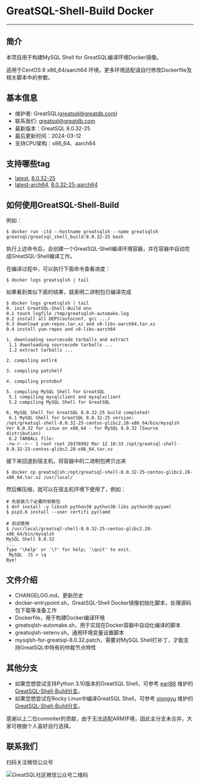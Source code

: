 # GreatSQL-Shell-Build Docker
---
## 简介

本项目用于构建MySQL Shell for GreatSQL编译环境Docker镜像。

适用于CentOS 8 x86_64/aarch64 环境，更多环境适配请自行修改Dockerfile及相关脚本中的参数。

## 基本信息
- 维护者: GreatSQL(greatsql@greatdb.com)
- 联系我们: greatsql@greatdb.com
- 最新版本：GreatSQL 8.0.32-25
- 最后更新时间：2024-03-12
- 支持CPU架构：x86_64、aarch64

## 支持哪些tag
- [latest](https://hub.docker.com/layers/greatsql/greatsql_shell_build/latest/images/sha256-4a658457738231651010bdf9026164e38b4b455496f3d13a32dcac8f1b8e2b93?context=repo), [8.0.32-25](https://hub.docker.com/layers/greatsql/greatsql_shell_build/8.0.32-25/images/sha256-4a658457738231651010bdf9026164e38b4b455496f3d13a32dcac8f1b8e2b93?context=repo)
- [latest-arch64](https://hub.docker.com/layers/greatsql/greatsql_shell_build/latest-aarch64/images/sha256-46826329b1f0a6f201ddc30a47bfb9724afd724b116d7a4323d3db21d9ea46e0?context=repo), [8.0.32-25-aarch64](https://hub.docker.com/layers/greatsql/greatsql_shell_build/8.0.32-25-aarch64/images/sha256-46826329b1f0a6f201ddc30a47bfb9724afd724b116d7a4323d3db21d9ea46e0?context=repo)

## 如何使用GreatSQL-Shell-Build

例如：
```shell
$ docker run -itd --hostname greatsqlsh --name greatsqlsh greatsql/greatsql_shell_build:8.0.32-25 bash
```
执行上述命令后，会创建一个GreatSQL-Shell编译环境容器，并在容器中自动完成GreatSQL-Shell编译工作。

在编译过程中，可以执行下面命令查看进度：
```shell
$ docker logs greatsqlsh | tail
```

如果看到类似下面的结果，就表明二进制包已编译完成
```shell
$ docker logs greatsqlsh | tail
0. init GreatSQL-Shell-Build env
0.1 touch logfile /tmp/greatsqlsh-automake.log
0.2 install all DEPS(autoconf, gcc ...)
0.3 download yum-repos.tar.xz and v8-libs-aarch64.tar.xz
0.4 install yum-repos and v8-libs-aarch64

1. downloading sourcecode tarballs and extract
 1.1 downloading sourcecode tarballs ...
 1.2 extract tarballs ...

2. compiling antlr4

3. compiling patchelf

4. compiling protobuf

5. compiling MySQL Shell for GreatSQL
 5.1 compiling mysqlclient and mysqlxclient
 5.2 compiling MySQL Shell for GreatSQL

6. MySQL Shell for GreatSQL 8.0.32-25 build completed!
 6.1 MySQL Shell for GreatSQL 8.0.32-25 version:
/opt/greatsql-shell-8.0.32-25-centos-glibc2.28-x86_64/bin/mysqlsh   Ver 8.0.32 for Linux on x86_64 - for MySQL 8.0.32 (Source distribution)
 6.2 TARBALL file:
-rw-r--r-- 1 root root 20378992 Mar 12 10:33 /opt/greatsql-shell-8.0.32-25-centos-glibc2.28-x86_64.tar.xz
```

接下来回退到宿主机，将容器中的二进制包拷贝出来

```shell
$ docker cp greatsqlsh:/opt/greatsql-shell-8.0.32-25-centos-glibc2.28-x86_64.tar.xz /usr/local/
```

然后解压缩，就可以在宿主机环境下使用了，例如：
```shell
# 先安装几个必要的依赖包
$ dnf install -y libssh python38 python38-libs python38-pyyaml
$ pip3.8 install --user certifi pyclamd

# 测试使用
$ /usr/local/greatsql-shell-8.0.32-25-centos-glibc2.28-x86_64/bin/mysqlsh
MySQL Shell 8.0.32
...
Type '\help' or '\?' for help; '\quit' to exit.
 MySQL  JS > \q
Bye!
```

## 文件介绍
- CHANGELOG.md，更新历史
- docker-entrypoint.sh，GreatSQL-Shell Docker镜像初始化脚本，处理源码包下载等准备工作
- Dockerfile，用于构建Docker编译环境
- greatsqlsh-automake.sh，用于实现在Docker容器中自动化编译的脚本
- greatsqlsh-setenv.sh，通用环境变量设置脚本
- mysqlsh-for-greatsql-8.0.32.patch，需要对MySQL Shell打补丁，才能支持GreatSQL中特有的仲裁节点特性

## 其他分支
- 如果您想尝试支持Python 3.10版本的GreatSQL Shell，可参考 [earl86](https://gitee.com/earl86) 维护的[GreatSQL-Shell-Build分支](https://gitee.com/earl86/GreatSQL-Docker/tree/master/GreatSQL-Shell-Build)。
- 如果您想尝试在Rocky Linux中编译GreatSQL Shell，可参考 [xiongyu](https://gitee.com/xiongyu-net) 维护的[GreatSQL-Shell-Build分支](https://gitee.com/xiongyu-net/GreatSQL-Docker/tree/master/GreatSQL-Shell-Build)。

感谢以上二位commiter的贡献，由于无法适配ARM环境，因此主分支未合并，大家可根据个人喜好自行选择。

## 联系我们
扫码关注微信公众号

![GreatSQL社区微信公众号二维码](https://images.gitee.com/uploads/images/2021/0802/143402_f9d6cb61_8779455.jpeg "greatsql社区-wx-qrcode-0.5m.jpg")
